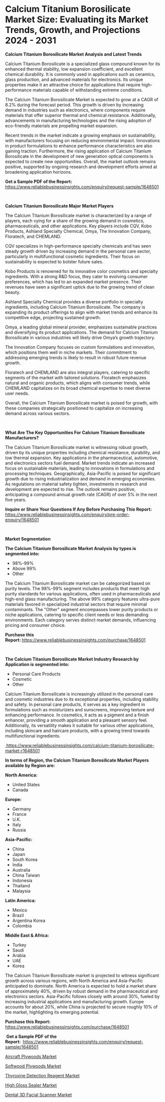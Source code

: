 <p><h1>Calcium Titanium Borosilicate Market Size: Evaluating its Market Trends, Growth, and Projections 2024 - 2031</h1></p><p><strong>Calcium Titanium Borosilicate Market Analysis and Latest Trends</strong></p>
<p><p>Calcium Titanium Borosilicate is a specialized glass compound known for its enhanced thermal stability, low expansion coefficient, and excellent chemical durability. It is commonly used in applications such as ceramics, glass production, and advanced materials for electronics. Its unique properties make it an attractive choice for applications that require high-performance materials capable of withstanding extreme conditions.</p><p>The Calcium Titanium Borosilicate Market is expected to grow at a CAGR of 8.2% during the forecast period. This growth is driven by increasing demand in industries such as electronics, where components require materials that offer superior thermal and chemical resistance. Additionally, advancements in manufacturing technologies and the rising adoption of eco-friendly materials are propelling market expansion.</p><p>Recent trends in the market indicate a growing emphasis on sustainability, with manufacturers focusing on reducing environmental impact. Innovations in product formulations to enhance performance characteristics are also gaining traction. Furthermore, the rising application of Calcium Titanium Borosilicate in the development of new generation optical components is expected to create new opportunities. Overall, the market outlook remains positive, supported by ongoing research and development efforts aimed at broadening application horizons.</p></p>
<p><strong>Get a Sample PDF of the Report:&nbsp;</strong> <a href="https://www.reliablebusinessinsights.com/enquiry/request-sample/1648501?utm_campaign=102&utm_medium=2&utm_source=Github&utm_content=ia&utm_term=10112024&utm_id=calcium-titanium-borosilicate">https://www.reliablebusinessinsights.com/enquiry/request-sample/1648501</a></p>
<p>&nbsp;</p>
<p><strong>Calcium Titanium Borosilicate Major Market Players</strong></p>
<p><p>The Calcium Titanium Borosilicate market is characterized by a range of players, each vying for a share of the growing demand in cosmetics, pharmaceuticals, and other applications. Key players include CQV, Kobo Products, Ashland Specialty Chemical, Omya, The Innovation Company, Floratech, and CHEMLAND.</p><p>CQV specializes in high-performance specialty chemicals and has seen steady growth driven by increasing demand in the personal care sector, particularly in multifunctional cosmetic ingredients. Their focus on sustainability is expected to bolster future sales. </p><p>Kobo Products is renowned for its innovative color cosmetics and specialty ingredients. With a strong R&D focus, they cater to evolving consumer preferences, which has led to an expanded market presence. Their revenues have seen a significant uptick due to the growing trend of clean beauty.</p><p>Ashland Specialty Chemical provides a diverse portfolio in specialty ingredients, including Calcium Titanium Borosilicate. The company is expanding its product offerings to align with market trends and enhance its competitive edge, projecting sustained growth.</p><p>Omya, a leading global mineral provider, emphasizes sustainable practices and diversifying its product applications. The demand for Calcium Titanium Borosilicate in various industries will likely drive Omya’s growth trajectory.</p><p>The Innovation Company focuses on custom formulations and innovation, which positions them well in niche markets. Their commitment to addressing emerging trends is likely to result in robust future revenue growth.</p><p>Floratech and CHEMLAND are also integral players, catering to specific segments of the market with tailored solutions. Floratech emphasizes natural and organic products, which aligns with consumer trends, while CHEMLAND capitalizes on its broad chemical expertise to meet diverse user needs.</p><p>Overall, the Calcium Titanium Borosilicate market is poised for growth, with these companies strategically positioned to capitalize on increasing demand across various sectors.</p></p>
<p>&nbsp;</p>
<p><strong>What Are The Key Opportunities For Calcium Titanium Borosilicate Manufacturers?</strong></p>
<p><p>The Calcium Titanium Borosilicate market is witnessing robust growth, driven by its unique properties including chemical resistance, durability, and low thermal expansion. Key applications in the pharmaceutical, automotive, and electronics sectors fuel demand. Market trends indicate an increased focus on sustainable materials, leading to innovations in formulations and processing techniques. Geographically, Asia-Pacific is poised for significant growth due to rising industrialization and demand in emerging economies. As regulations on material safety tighten, investments in research and development are expected to rise. The outlook remains positive, anticipating a compound annual growth rate (CAGR) of over 5% in the next five years.</p></p>
<p><strong>Inquire or Share Your Questions If Any Before Purchasing This Report:</strong> <a href="https://www.reliablebusinessinsights.com/enquiry/pre-order-enquiry/1648501?utm_campaign=102&utm_medium=2&utm_source=Github&utm_content=ia&utm_term=10112024&utm_id=calcium-titanium-borosilicate">https://www.reliablebusinessinsights.com/enquiry/pre-order-enquiry/1648501</a></p>
<p>&nbsp;</p>
<p><strong>Market Segmentation</strong></p>
<p><strong>The Calcium Titanium Borosilicate Market Analysis by types is segmented into:</strong></p>
<p><ul><li>98%-99%</li><li>Above 99%</li><li>Other</li></ul></p>
<p><p>The Calcium Titanium Borosilicate market can be categorized based on purity levels. The 98%-99% segment includes products that meet high purity standards for various applications, often used in pharmaceuticals and high-end glass manufacturing. The above 99% category features ultra-pure materials favored in specialized industrial sectors that require minimal contaminants. The "Other" segment encompasses lower purity products or niche applications, catering to specific client needs or less demanding environments. Each category serves distinct market demands, influencing pricing and consumer choice.</p></p>
<p><strong>Purchase this Report:&nbsp;</strong><a href="https://www.reliablebusinessinsights.com/purchase/1648501?utm_campaign=102&utm_medium=2&utm_source=Github&utm_content=ia&utm_term=10112024&utm_id=calcium-titanium-borosilicate">https://www.reliablebusinessinsights.com/purchase/1648501</a></p>
<p>&nbsp;</p>
<p><strong>The Calcium Titanium Borosilicate Market Industry Research by Application is segmented into:</strong></p>
<p><ul><li>Personal Care Products</li><li>Cosmetic</li><li>Other</li></ul></p>
<p><p>Calcium Titanium Borosilicate is increasingly utilized in the personal care and cosmetic industries due to its exceptional properties, including stability and safety. In personal care products, it serves as a key ingredient in formulations such as moisturizers and sunscreens, improving texture and enhancing performance. In cosmetics, it acts as a pigment and a finish enhancer, providing a smooth application and a pleasant sensory feel. Additionally, its versatility makes it suitable for various other applications, including skincare and haircare products, with a growing trend towards multifunctional ingredients.</p></p>
<p><a href="https://www.reliablebusinessinsights.com/calcium-titanium-borosilicate-market-r1648501?utm_campaign=102&utm_medium=2&utm_source=Github&utm_content=ia&utm_term=10112024&utm_id=calcium-titanium-borosilicate">&nbsp;https://www.reliablebusinessinsights.com/calcium-titanium-borosilicate-market-r1648501</a></p>
<p><strong>In terms of Region, the Calcium Titanium Borosilicate Market Players available by Region are:</strong></p>
<p>
    <p> <strong> North America: </strong>
        <ul>
            <li>United States</li>
            <li>Canada</li>
        </ul>
        </p> 
    <p> <strong> Europe: </strong>
        <ul>
            <li>Germany</li>
            <li>France</li>
            <li>U.K.</li>
            <li>Italy</li>
            <li>Russia</li>
        </ul>
        </p> 
    <p> <strong> Asia-Pacific: </strong>
        <ul>
            <li>China</li>
            <li>Japan</li>
            <li>South Korea</li>
            <li>India</li>
            <li>Australia</li>
            <li>China Taiwan</li>
            <li>Indonesia</li>
            <li>Thailand</li>
            <li>Malaysia</li>
        </ul>
        </p> 
    <p> <strong> Latin America: </strong>
        <ul>
            <li>Mexico</li>
            <li>Brazil</li>
            <li>Argentina Korea</li>
            <li>Colombia</li>
        </ul>
        </p> 
    <p> <strong> Middle East & Africa: </strong>
        <ul>
            <li>Turkey</li>
            <li>Saudi</li>
            <li>Arabia</li>
            <li>UAE</li>
            <li>Korea</li>
        </ul>
    </p>
    </p>
<p><p>The Calcium Titanium Borosilicate market is projected to witness significant growth across various regions, with North America and Asia-Pacific anticipated to dominate. North America is expected to hold a market share of approximately 40%, driven by robust demand in the pharmaceutical and electronics sectors. Asia-Pacific follows closely with around 30%, fueled by increasing industrial applications and manufacturing growth. Europe accounts for about 20%, while China is projected to secure roughly 10% of the market, highlighting its emerging potential.</p></p>
<p><strong>Purchase this Report: </strong><a href="https://www.reliablebusinessinsights.com/purchase/1648501?utm_campaign=102&utm_medium=2&utm_source=Github&utm_content=ia&utm_term=10112024&utm_id=calcium-titanium-borosilicate">https://www.reliablebusinessinsights.com/purchase/1648501</a></p>
<p>&nbsp;<strong>Get a Sample PDF of the Report:&nbsp;&nbsp;</strong><a href="https://www.reliablebusinessinsights.com/enquiry/request-sample/1648501?utm_campaign=102&utm_medium=2&utm_source=Github&utm_content=ia&utm_term=10112024&utm_id=calcium-titanium-borosilicate">https://www.reliablebusinessinsights.com/enquiry/request-sample/1648501</a></p>
<p><strong></strong></p>
<p><p><a href="https://www.linkedin.com/pulse/global-aircraft-plywoods-market-focus-product-type-below-6mm6mm-18mmabove-nbsac?utm_campaign=102&utm_medium=2&utm_source=Github&utm_content=ia&utm_term=10112024&utm_id=calcium-titanium-borosilicate">Aircraft Plywoods Market</a></p><p><a href="https://www.linkedin.com/pulse/softwood-plywoods-market-dynamics-application-types-emerging-2jrgc?utm_campaign=102&utm_medium=2&utm_source=Github&utm_content=ia&utm_term=10112024&utm_id=calcium-titanium-borosilicate">Softwood Plywoods Market</a></p><p><a href="https://issuu.com/reportprime-2/docs/thyroxine-detection-reagent-market-_9c32fdb26e17b1?utm_campaign=102&utm_medium=2&utm_source=Github&utm_content=ia&utm_term=10112024&utm_id=calcium-titanium-borosilicate">Thyroxine Detection Reagent Market</a></p><p><a href="https://github.com/fratgqppizur/Market-Research-Report-List-1/blob/main/high-gloss-sealer-market.md?utm_campaign=102&utm_medium=2&utm_source=Github&utm_content=ia&utm_term=10112024&utm_id=calcium-titanium-borosilicate">High Gloss Sealer Market</a></p><p><a href="https://issuu.com/reportprime-2/docs/dental-3d-facial-scanner-market-siz_62639836a76013?utm_campaign=102&utm_medium=2&utm_source=Github&utm_content=ia&utm_term=10112024&utm_id=calcium-titanium-borosilicate">Dental 3D Facial Scanner Market</a></p></p>